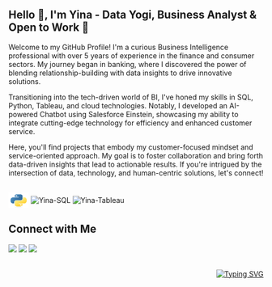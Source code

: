## Hello 👋, I'm Yina - Data Yogi, Business Analyst & Open to Work 🚀

Welcome to my GitHub Profile! I'm a curious Business Intelligence professional with over 5 years of experience in the finance and consumer sectors. My journey began in banking, where I discovered the power of blending relationship-building with data insights to drive innovative solutions. 

Transitioning into the tech-driven world of BI, I've honed my skills in SQL, Python, Tableau, and cloud technologies. Notably, I developed an AI-powered Chatbot using Salesforce Einstein, showcasing my ability to integrate cutting-edge technology for efficiency and enhanced customer service.

Here, you'll find projects that embody my customer-focused mindset and service-oriented approach. My goal is to foster collaboration and bring forth data-driven insights that lead to actionable results. If you're intrigued by the intersection of data, technology, and human-centric solutions, let's connect!

<div style="display: inline_block"  align="left"><br>
  <img align="center" alt="Yina-Python" height="30" width="40" src="https://raw.githubusercontent.com/devicons/devicon/master/icons/python/python-original.svg">
  <img align="center" alt="Yina-SQL" height="30" width="40" src="https://cdn.jsdelivr.net/gh/devicons/devicon/icons/mysql/mysql-original.svg">
  <img align="center" alt="Yina-Tableau" height="30" width="40" src="https://cdn.jsdelivr.net/gh/devicons/devicon/icons/tableau/tableau-original.svg">
</div>
  
## Connect with Me

<div align="left"> 
  <a href="https://www.linkedin.com/in/yina-qiao/" target="_blank"><img src="https://img.shields.io/badge/-LinkedIn-%230077B5?style=for-the-badge&logo=linkedin&logoColor=white" target="_blank"></a>
  <a href="https://public.tableau.com/app/profile/yina7051" target="_blank"><img src="https://img.shields.io/badge/-Tableau%20Portfolio-%23E97627?style=for-the-badge&logo=tableau&logoColor=white" target="_blank"></a>
  <a href = "mailto:yina.qiao@baruchmail.cuny.edu"><img src="https://img.shields.io/badge/-Email-%23333?style=for-the-badge&logo=gmail&logoColor=white" target="_blank"></a>
</div>

<br>

<div align="right">

  [![Typing SVG](https://readme-typing-svg.herokuapp.com/?color=F7F7F7&multiline=true&lines=Crafting+Insights;One+Dataset+at+a+Time)](https://git.io/typing-svg)

</div>
